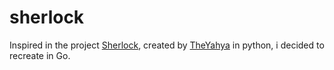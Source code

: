 # sherlock
Inspired in the project [Sherlock](https://github.com/TheYahya/sherlock), created by [TheYahya](https://github.com/TheYahya) in python, i decided to recreate in Go.
